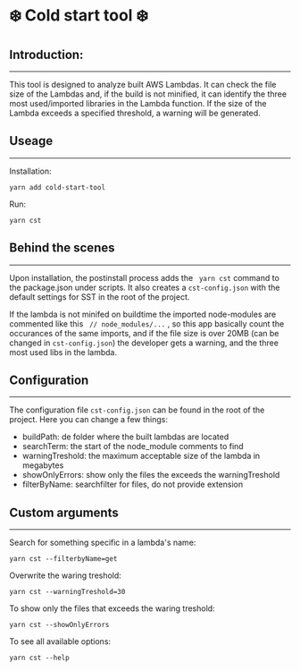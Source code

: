 # ❄️ Cold start tool ❄️

## Introduction:

---
This tool is designed to analyze built AWS Lambdas. It can check the file size of the Lambdas and, if the build is not minified, it can identify the three most used/imported libraries in the Lambda function. If the size of the Lambda exceeds a specified threshold, a warning will be generated.
## Useage
---

Installation:
``` 
yarn add cold-start-tool
```

Run:
```
yarn cst
```
## Behind the scenes
---
Upon installation, the postinstall process adds the ``` yarn cst``` command to the package.json under scripts. It also creates a ``` cst-config.json ``` with the default settings for SST in the root of the project.

If the lambda is not minifed on buildtime the imported node-modules are commented like this ``` // node_modules/...``` , so this app basically count the occurances of the same imports, and if the file size is over 20MB (can be changed in ```cst-config.json```) the developer gets a warning, and the three most used libs in the lambda.

## Configuration
___
The configuration file ```cst-config.json``` can be found in the root of the project. Here you can change a few things:

* buildPath: de folder where the built lambdas are located
* searchTerm: the start of the node_module comments to find
* warningTreshold: the maximum acceptable size of the lambda in megabytes
* showOnlyErrors: show only the files the exceeds the warningTreshold
* filterByName: searchfilter for files, do not provide extension 
## Custom arguments
___

Search for something specific in a lambda's name: 
```
yarn cst --filterbyName=get
```

Overwrite the waring treshold:
```
yarn cst --warningTreshold=30
```

To show only the files that exceeds the waring treshold:
```
yarn cst --showOnlyErrors
```

To see all available options:

```
yarn cst --help
```

